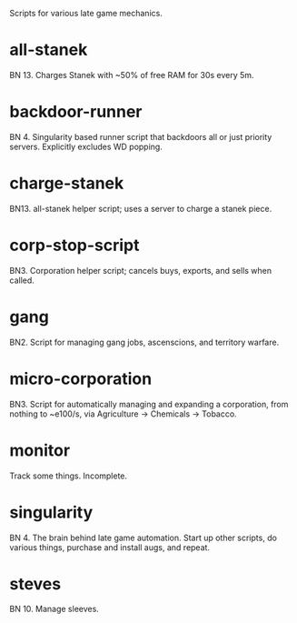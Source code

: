 Scripts for various late game mechanics.

# all-stanek
BN 13. Charges Stanek with ~50% of free RAM for 30s every 5m. 

# backdoor-runner
BN 4. Singularity based runner script that backdoors all or just priority servers. Explicitly excludes WD popping.

# charge-stanek
BN13. all-stanek helper script; uses a server to charge a stanek piece.

# corp-stop-script
BN3. Corporation helper script; cancels buys, exports, and sells when called.

# gang
BN2. Script for managing gang jobs, ascenscions, and territory warfare.

# micro-corporation
BN3. Script for automatically managing and expanding a corporation, from nothing to ~e100/s, via Agriculture -> Chemicals -> Tobacco.

# monitor
Track some things. Incomplete.

# singularity
BN 4. The brain behind late game automation. Start up other scripts, do various things, purchase and install augs, and repeat.

# steves
BN 10. Manage sleeves.
